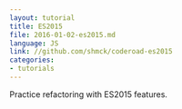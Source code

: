 ```yaml
---
layout: tutorial
title: ES2015
file: 2016-01-02-es2015.md
language: JS
link: //github.com/shmck/coderoad-es2015
categories:
- tutorials
---
```


Practice refactoring with ES2015 features.
